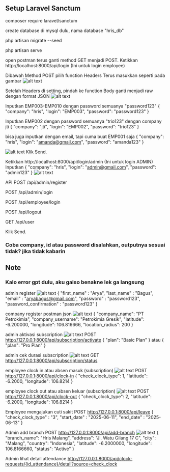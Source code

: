 ## Setup Laravel Sanctum

composer require laravel/sanctum

create database di mysql dulu, nama database "hris_db"

php artisan migrate --seed

php artisan serve

open postman terus ganti method GET menjadi POST. Ketikkan http://localhost:8000/api/login (Ini untuk login employee)

Dibawah Method POST pilih function Headers Terus masukkan seperti pada gambar
![alt text](image.png)

Setelah Headers di setting, pindah ke function Body ganti menjadi raw dengan format JSON
![alt text](image-1.png)

Inputkan EMP003-EMP010 dengan password semuanya "password123"
{
"company": "hris",
"login": "EMP003",
"password": "password123"
}

Inputkan EMP002 dengan password semuanya "trio123" dengan company jti
{
"company": "jti",
"login": "EMP002",
"password": "trio123"
}

bisa juga inputkan dengan email, tapi cuma buat EMP001 saja
{
"company": "hris",
"login": "amanda@gmail.com",
"password": "amanda123"
}

![alt text](image-6.png)
Klik Send.

Ketikkan http://localhost:8000/api/login/admin (Ini untuk login ADMIN)
Inputkan
{
"company": "hris",
"login": "admin@gmail.com",
"password": "admin123"
}
![alt text](image-5.png)

API
POST /api/admin/register

POST /api/admin/login

POST /api/employee/login

POST /api/logout

GET /api/user

Klik Send.

### Coba company, id atau password disalahkan, outputnya sesuai tidak? jika tidak kabarin

## Note

### Kalo error gpt dulu, aku gaiso benakne lek ga langsung

admin register
![alt text](admin-register.png)
{
"first_name" : "Arya",
"last_name" : "Bagus",
"email" : "aryabagus@gmail.com",
"password" : "password123",
"password_confirmation" : "password123"
}

company register postman json
![alt text](company-register.png)
{
"company_name": "PT Petrokimia",
"company_username": "Petrokimia Gresik",
"latitude": -6.200000,
"longitude": 106.816666,
"location_radius": 200
}

admin aktivasi subscription
![alt text](admin-subscription.png)
POST http://127.0.0.1:8000/api/subscription/activate
{
"plan": "Basic Plan"
}
atau
{
"plan": "Pro Plan"
}

admin cek durasi subscription
![alt text](status-subscription.png)
GET http://127.0.0.1:8000/api/subscription/status

employee clock in atau absen masuk (subscription)
![alt text](clock-in_subscription.png)
POST http://127.0.0.1:8000/api/clock-in
{
"check_clock_type": 1,
"latitude": -6.2000,
"longitude": 106.8214
}

employee clock out atau absen keluar (subscription)
![alt text](clock-in_subscription.png)
POST http://127.0.0.1:8000/api/clock-out
{
"check_clock_type": 2,
"latitude": -6.2000,
"longitude": 106.8214
}

Employee mengajukan cuti sakit
POST http://127.0.0.1:8000/api/leave
{
"check_clock_type" : "3",
"start_date" : "2025-06-11",
"end_date" : "2025-06-13"
}

Admin add branch
POST http://127.0.0.1:8000/api/add-branch
![alt text](add-branch.png)
{
"branch_name": "Hris Malang",
"address": "Jl. Watu Gilang 17 C",
"city": "Malang",
"country": "Indonesia",
"latitude": -6.2000000,
"longitude": 106.8166660,
"status": "Active"
}

Admin lihat detail attendance
http://127.0.0.1:8000/api/clock-requests/{id_attendance}/detail?source=check_clock
